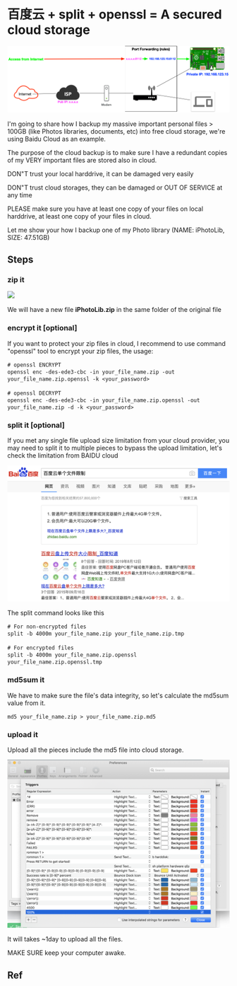# 百度云 + split + openssl = A secured cloud storage

![](../.gitbook/assets/home-network.png)

I'm going to share how I backup my massive important personal files &gt; 100GB \(like Photos libraries, documents, etc\) into free cloud storage, we're using Baidu Cloud as an example.

The purpose of the cloud backup is to make sure I have a redundant copies of my VERY important files are stored also in cloud.

DON"T trust your local harddrive, it can be damaged very easily 

DON"T trust cloud storages, they can be damaged or OUT OF SERVICE at any time

PLEASE make sure you have at least one copy of your files on local harddrive, at least one copy of your files in cloud.



Let me show your how I backup one of my Photo library \(NAME: iPhotoLib, SIZE: 47.51GB\)

## Steps

### zip it

![](../.gitbook/assets/kapture-2020-03-01-at-12.26.48.gif)

We will have a new file **iPhotoLib.zip** in the same folder of the original file

### encrypt it \[optional\]

If you want to protect your zip files in cloud, I recommend to use command "openssl" tool to encrypt your zip files, the usage:

```text
# openssl ENCRYPT
openssl enc -des-ede3-cbc -in your_file_name.zip -out your_file_name.zip.openssl -k <your_password>

# openssl DECRYPT
openssl enc -des-ede3-cbc -in your_file_name.zip.openssl -out your_file_name.zip -d -k <your_password>
```

### split it \[optional\]

If you met any single file upload size limitation from your cloud provider, you may need to split it to multiple pieces to bypass the upload limitation, let's check the limitation from BAIDU cloud

![The limitation is 4GB for a single uploaded file](../.gitbook/assets/screen-shot-2020-03-01-at-12.09.04-pm.png)

The split command looks like this

```text
# For non-encrypted files
split -b 4000m your_file_name.zip your_file_name.zip.tmp

# For encrypted files
split -b 4000m your_file_name.zip.openssl your_file_name.zip.openssl.tmp
```

### md5sum it

We have to make sure the file's data integrity, so let's calculate the md5sum value from it.

```text
md5 your_file_name.zip > your_file_name.zip.md5
```

### upload it

Upload all the pieces include the md5 file into cloud storage.

![](../.gitbook/assets/image%20%281%29.png)

It will takes ~1day to upload all the files.

MAKE SURE keep your computer awake.



## Ref






